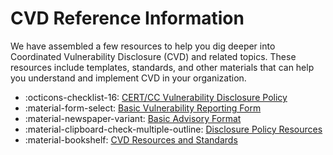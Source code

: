 # CVD Reference Information

We have assembled a few resources to help you dig deeper into Coordinated Vulnerability Disclosure (CVD) and related topics.
These resources include templates, standards, and other materials that can help you understand and implement CVD in your organization.

<div class="grid cards" markdown>

- :octicons-checklist-16: [CERT/CC Vulnerability Disclosure Policy](https://certcc.github.io/certcc_disclosure_policy/)
- :material-form-select: [Basic Vulnerability Reporting Form](./simple_vrf.md)
- :material-newspaper-variant: [Basic Advisory Format](./simple_advisory.md)
- :material-clipboard-check-multiple-outline: [Disclosure Policy Resources](policy_templates/index.md)
- :material-bookshelf: [CVD Resources and Standards](./resources.md)

</div>
